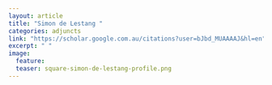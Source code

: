 ```yaml
---
layout: article
title: "Simon de Lestang "
categories: adjuncts
link: "https://scholar.google.com.au/citations?user=bJbd_MUAAAAJ&hl=en"
excerpt: " "
image:
  feature: 
  teaser: square-simon-de-lestang-profile.png
---
```

